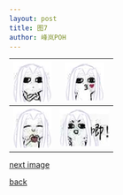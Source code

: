 ```yaml
---
layout: post
title: 图7
author: 峰岚POH
---
```


![meme1](https://raw.githubusercontent.com/allforyanchen/allforyanchen.github.io/master/images/POH/meme/1.jpg) | ![meme2](https://raw.githubusercontent.com/allforyanchen/allforyanchen.github.io/master/images/POH/meme/2.jpg)
------------ | -------------
![meme3](https://raw.githubusercontent.com/allforyanchen/allforyanchen.github.io/master/images/POH/meme/3.jpg) | ![meme4](https://raw.githubusercontent.com/allforyanchen/allforyanchen.github.io/master/images/POH/meme/4.jpg)



[next image](https://allforyanchen.github.io/2021/01/06/post-62-image8.html)

[back](https://allforyanchen.github.io/)
